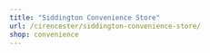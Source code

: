 ```yaml
---
title: "Siddington Convenience Store"
url: /cirencester/siddington-convenience-store/
shop: convenience
---
```

